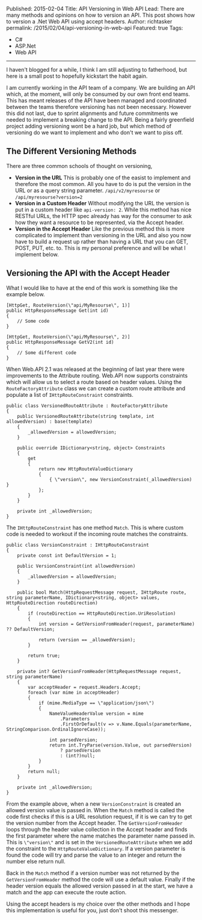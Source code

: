 Published: 2015-02-04
Title: API Versioning in Web API
Lead: There are many methods and opinions on how to version an API. This post shows how to version a .Net Web API using accept headers.
Author: richtasker
permalink: /2015/02/04/api-versioning-in-web-api
Featured: true
Tags:
  - C#
  - ASP.Net
  - Web API
---
I haven't blogged for a while, I think I am still adjusting to fatherhood, but here is a small post to hopefully kickstart the habit again.

I am currently working in the API team of a company. We are building an API which, at the moment, will only be consumed by our own front end teams. This has meant releases of the API have been managed and coordinated between the teams therefore versioning has not been necessary.
However this did not last, due to sprint alignments and future commitments we needed to implement a breaking change to the API. Being a fairly greenfield project adding versioning wont be a hard job, but which method of versioning do we want to implement and who don't we want to piss off.

## The Different Versioning Methods

There are three common schools of thought on versioning,

* __Version in the URL__ This is probably one of the easist to implement and therefore the most common. All you have to do is put the version in
the URL or as a query string parameter. `/api/v2/myresourse` or `/api/myresourse?version=2`
* __Version in a Custom Header__ Without modifying the URL the version is put in a custom header like `api-version: 2`. While this method has nice 
RESTful URLs, the HTTP spec already has way for the consumer to ask how they want a resource to be represented, via the Accept header.
* __Version in the Accept Header__ Like the previous method this is more complicated to implement than versioning in the URL and also you now have 
to build a request up rather than having a URL that you can GET, POST, PUT, etc. to. This is my personal preference and will be what I implement below.

## Versioning the API with the Accept Header

What I would like to have at the end of this work is something like the example below.
    
    [HttpGet, RouteVersion(\"api/MyResourse\", 1)]
    public HttpResponseMessage Get(int id)
    {
        // Some code
    }
    
    [HttpGet, RouteVersion(\"api/MyResourse\", 2)]
    public HttpResponseMessage GetV2(int id)
    {
        // Some different code
    }
    
When Web.API 2.1 was released at the beginning of last year there were improvements to the Attribute routing. Web.API now supports constraints which will allow us to select a route based on header values. Using the `RouteFactoryAttribute` class we can create a custom route attribute and populate a list of `IHttpRouteConstraint` constraints. 

    public class VersionedRouteAttribute : RouteFactoryAttribute
    {
        public VersionedRouteAttribute(string template, int allowedVersion) : base(template)
        {
            _allowedVersion = allowedVersion;
        }
        
        public override IDictionary<string, object> Constraints
        {
            get 
            { 
                return new HttpRouteValueDictionary
                {
                    { \"version\", new VersionConstraint(_allowedVersion) }
                };
            }
        }
        
        private int _allowedVersion;
    }
    
The `IHttpRouteConstraint` has one method `Match`. This is where custom code is needed to workout if the incoming route matches the constraints.

    public class VersionConstraint : IHttpRouteConstraint
    {
        private const int DefaultVersion = 1;
        
        public VersionConstraint(int allowedVersion)
        {
            _allowedVersion = allowedVersion;
        }
        
        public bool Match(HttpRequestMessage request, IHttpRoute route, string parameterName, IDictionary<string, object> values, HttpRouteDirection routeDirection)
        {
            if (routeDirection == HttpRouteDirection.UriResolution)
            {
                int version = GetVersionFromHeader(request, parameterName) ?? DefaultVersion;
                
                return (version == _allowedVersion);
            }
            
            return true;
        }
        
        private int? GetVersionFromHeader(HttpRequestMessage request, string parameterName)
        {
            var acceptHeader = request.Headers.Accept;
            foreach (var mime in acceptHeader)
            {
                if (mime.MediaType == \"application/json\")
                {
                    NameValueHeaderValue version = mime
                        .Parameters
                        .FirstOrDefault(v => v.Name.Equals(parameterName, StringComparison.OrdinalIgnoreCase));
                    
                    int parsedVersion;
                    return int.TryParse(version.Value, out parsedVersion) 
                        ? parsedVersion
                        : (int?)null;
                }
            }
            return null;
        }
        
        private int _allowedVersion;
    }
    
From the example above, when a new `VersionConstraint` is created an allowed version value is passed in. When the `Match` method is called the code first checks if this is a URL resolution request, if it is we can try to get the version number from the Accept header. The `GetVersionFromHeader` loops through the header value collection in the Accept header and finds the first parameter where the name matches the parameter name passed in.
This is `\"version\"` and is set in the `VersionedRouteAttribute` when we add the constraint to the `HttpRouteValueDictionary`. If a version parameter is found the code will try and parse the value to an integer and return the number else return null.
 
Back in the `Match` method if a version number was not returned by the `GetVersionFromHeader` method the code will use a default value.
Finally if the header version equals the allowed version passed in at the start, we have a match and the app can execute the route action.
 
Using the accept headers is my choice over the other methods and I hope this implementation is useful for you, just don't shoot this messenger.
             
